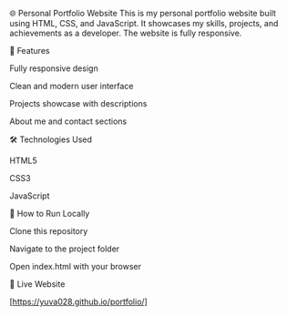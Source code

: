 🌐 Personal Portfolio Website
This is my personal portfolio website built using HTML, CSS, and JavaScript. It showcases my skills, projects, and achievements as a developer. The website is fully responsive.

🚀 Features

Fully responsive design

Clean and modern user interface

Projects showcase with descriptions

About me and contact sections

🛠️ Technologies Used

HTML5

CSS3

JavaScript

📄 How to Run Locally

Clone this repository

Navigate to the project folder

Open index.html with your browser

🔗 Live Website

[https://yuva028.github.io/portfolio/]
